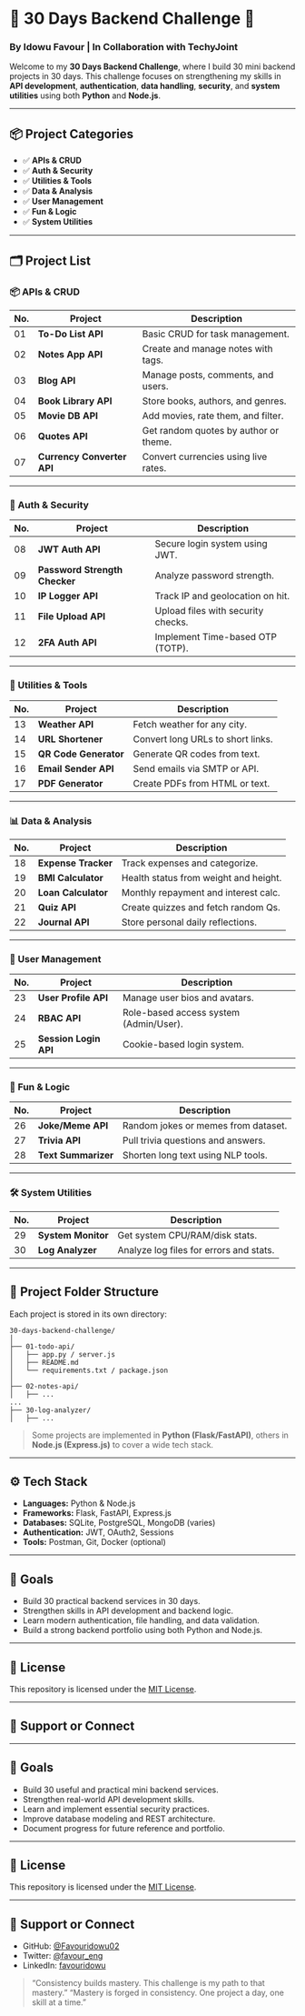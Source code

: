 # 🔧 30 Days Backend Challenge 🚀  
### By Idowu Favour | In Collaboration with TechyJoint  

Welcome to my **30 Days Backend Challenge**, where I build 30 mini backend projects in 30 days. This challenge focuses on strengthening my skills in **API development**, **authentication**, **data handling**, **security**, and **system utilities** using both **Python** and **Node.js**.

---

## 📦 Project Categories

- ✅ **APIs & CRUD**
- ✅ **Auth & Security**
- ✅ **Utilities & Tools**
- ✅ **Data & Analysis**
- ✅ **User Management**
- ✅ **Fun & Logic**
- ✅ **System Utilities**

---

## 🗂️ Project List

### 📦 APIs & CRUD

| No. | Project | Description |
|-----|---------|-------------|
| 01 | **To-Do List API** | Basic CRUD for task management. |
| 02 | **Notes App API** | Create and manage notes with tags. |
| 03 | **Blog API** | Manage posts, comments, and users. |
| 04 | **Book Library API** | Store books, authors, and genres. |
| 05 | **Movie DB API** | Add movies, rate them, and filter. |
| 06 | **Quotes API** | Get random quotes by author or theme. |
| 07 | **Currency Converter API** | Convert currencies using live rates. |

---

### 🔐 Auth & Security

| No. | Project | Description |
|-----|---------|-------------|
| 08 | **JWT Auth API** | Secure login system using JWT. |
| 09 | **Password Strength Checker** | Analyze password strength. |
| 10 | **IP Logger API** | Track IP and geolocation on hit. |
| 11 | **File Upload API** | Upload files with security checks. |
| 12 | **2FA Auth API** | Implement Time-based OTP (TOTP). |

---

### 🧰 Utilities & Tools

| No. | Project | Description |
|-----|---------|-------------|
| 13 | **Weather API** | Fetch weather for any city. |
| 14 | **URL Shortener** | Convert long URLs to short links. |
| 15 | **QR Code Generator** | Generate QR codes from text. |
| 16 | **Email Sender API** | Send emails via SMTP or API. |
| 17 | **PDF Generator** | Create PDFs from HTML or text. |

---

### 📊 Data & Analysis

| No. | Project | Description |
|-----|---------|-------------|
| 18 | **Expense Tracker** | Track expenses and categorize. |
| 19 | **BMI Calculator** | Health status from weight and height. |
| 20 | **Loan Calculator** | Monthly repayment and interest calc. |
| 21 | **Quiz API** | Create quizzes and fetch random Qs. |
| 22 | **Journal API** | Store personal daily reflections. |

---

### 👤 User Management

| No. | Project | Description |
|-----|---------|-------------|
| 23 | **User Profile API** | Manage user bios and avatars. |
| 24 | **RBAC API** | Role-based access system (Admin/User). |
| 25 | **Session Login API** | Cookie-based login system. |

---

### 🧠 Fun & Logic

| No. | Project | Description |
|-----|---------|-------------|
| 26 | **Joke/Meme API** | Random jokes or memes from dataset. |
| 27 | **Trivia API** | Pull trivia questions and answers. |
| 28 | **Text Summarizer** | Shorten long text using NLP tools. |

---

### 🛠️ System Utilities

| No. | Project | Description |
|-----|---------|-------------|
| 29 | **System Monitor** | Get system CPU/RAM/disk stats. |
| 30 | **Log Analyzer** | Analyze log files for errors and stats. |

---

## 📁 Project Folder Structure

Each project is stored in its own directory:

```
30-days-backend-challenge/
│
├── 01-todo-api/
│   ├── app.py / server.js
│   ├── README.md
│   └── requirements.txt / package.json
│
├── 02-notes-api/
│   ├── ...
...
├── 30-log-analyzer/
│   ├── ...
```

> Some projects are implemented in **Python (Flask/FastAPI)**, others in **Node.js (Express.js)** to cover a wide tech stack.

---

## ⚙️ Tech Stack

- **Languages:** Python & Node.js  
- **Frameworks:** Flask, FastAPI, Express.js  
- **Databases:** SQLite, PostgreSQL, MongoDB (varies)  
- **Authentication:** JWT, OAuth2, Sessions  
- **Tools:** Postman, Git, Docker (optional)

---

## 🧠 Goals

- Build 30 practical backend services in 30 days.
- Strengthen skills in API development and backend logic.
- Learn modern authentication, file handling, and data validation.
- Build a strong backend portfolio using both Python and Node.js.

---

## 📜 License

This repository is licensed under the [MIT License](LICENSE).

---

## 🙌 Support or Connect

---

## 🧠 Goals

- Build 30 useful and practical mini backend services.
- Strengthen real-world API development skills.
- Learn and implement essential security practices.
- Improve database modeling and REST architecture.
- Document progress for future reference and portfolio.

---

## 📜 License

This repository is licensed under the [MIT License](LICENSE).

---

## 🙌 Support or Connect

- GitHub: [@Favouridowu02](https://github.com/Favouridowu02)
- Twitter: [@favour_eng](https://x.com/favour_eng)
- LinkedIn: [favouridowu](https://linkedin.com/in/favouridowu)

> “Consistency builds mastery. This challenge is my path to that mastery.”
> “Mastery is forged in consistency. One project a day, one skill at a time.”

